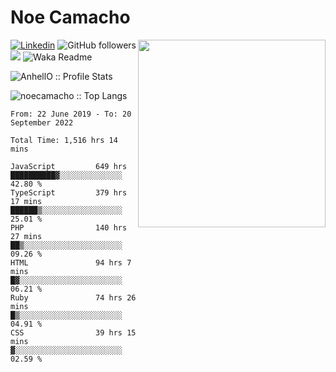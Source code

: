 <h1>Noe Camacho</h1>

<img
  src="https://media.giphy.com/media/B8eEZCeB5PNhPPinuO/giphy-downsized-large.gif"
  align="right"
  width="300">

</em></p>

[![Linkedin](https://img.shields.io/badge/-LinkedIn-222222?style=flat-square&logo=Linkedin&logoColor=blue&link=https://www.linkedin.com/in/noe-camacho/)](https://www.linkedin.com/in/noe-camacho/)
![GitHub followers](https://img.shields.io/github/followers/noecamacho?label=Follow&style=social)
![](https://visitor-badge.glitch.me/badge?page_id=noecamacho)
![Waka Readme](https://github.com/noecamacho/noecamacho/workflows/Waka%20Readme/badge.svg)

<p align="left"><img src="https://github-readme-stats.vercel.app/api?username=noecamacho&show_icons=true&theme=synthwave" alt="AnhellO :: Profile Stats" /></p>

<p align="left"><img src="https://github-readme-stats.vercel.app/api/top-langs/?username=noecamacho&langs_count=10&theme=tokyonight&layout=compact" alt="noecamacho :: Top Langs" /></p>

<!--START_SECTION:waka-->

```text
From: 22 June 2019 - To: 20 September 2022

Total Time: 1,516 hrs 14 mins

JavaScript         649 hrs         ██████████▓░░░░░░░░░░░░░░   42.80 %
TypeScript         379 hrs 17 mins ██████▒░░░░░░░░░░░░░░░░░░   25.01 %
PHP                140 hrs 27 mins ██▒░░░░░░░░░░░░░░░░░░░░░░   09.26 %
HTML               94 hrs 7 mins   █▓░░░░░░░░░░░░░░░░░░░░░░░   06.21 %
Ruby               74 hrs 26 mins  █▒░░░░░░░░░░░░░░░░░░░░░░░   04.91 %
CSS                39 hrs 15 mins  ▓░░░░░░░░░░░░░░░░░░░░░░░░   02.59 %
```

<!--END_SECTION:waka-->

